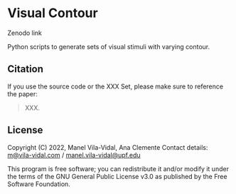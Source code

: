 # Visual Contour

Zenodo link

Python scripts to generate sets of visual stimuli with varying contour.


## Citation

If you use the source code or the XXX Set, please make sure to reference the paper:

> XXX.


## License

Copyright (C) 2022, Manel Vila-Vidal, Ana Clemente
Contact details: m@vila-vidal.com / manel.vila-vidal@upf.edu

This program is free software; you can redistribute it and/or modify it
under the terms of the GNU General Public License v3.0 as published by
the Free Software Foundation.

